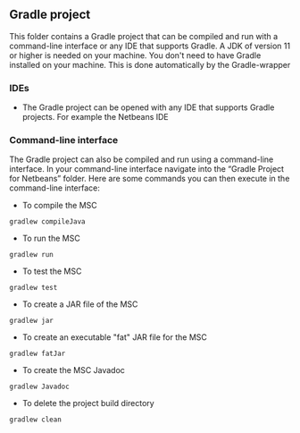## Gradle project
This folder contains a Gradle project that can be compiled and run with a command-line interface or any IDE that supports Gradle. A JDK of version 11 or higher is needed on your machine. You don't need to have Gradle installed on your machine. This is done automatically by the Gradle-wrapper

### IDEs
- The Gradle project can be opened with any IDE that supports Gradle projects. For example the Netbeans IDE
### Command-line interface
The Gradle project can also be compiled and run using a command-line interface. In your command-line interface navigate into the “Gradle Project for Netbeans” 
folder. Here are some commands you can then execute in the command-line interface:
- To compile the MSC 
```
gradlew compileJava
```
- To run the MSC
```
gradlew run
```
- To test the MSC
```
gradlew test
```
- To create a JAR file of the MSC
```
gradlew jar
```
- To create an executable "fat" JAR file for the MSC
```
gradlew fatJar
```
- To create the MSC Javadoc
```
gradlew Javadoc
```
- To delete the project build directory
```
gradlew clean
```

